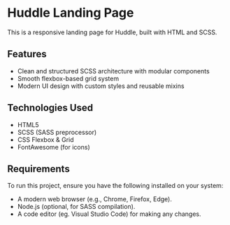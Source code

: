 # Huddle Landing Page
This is a responsive landing page for Huddle, built with HTML and SCSS.

## Features
- Clean and structured SCSS architecture with modular components
- Smooth flexbox-based grid system
- Modern UI design with custom styles and reusable mixins

## Technologies Used
- HTML5
- SCSS (SASS preprocessor)
- CSS Flexbox & Grid
- FontAwesome (for icons)

## Requirements
To run this project, ensure you have the following installed on your system:

- A modern web browser (e.g., Chrome, Firefox, Edge).
- Node.js (optional, for SASS compilation).
- A code editor (eg. Visual Studio Code) for making any changes.
